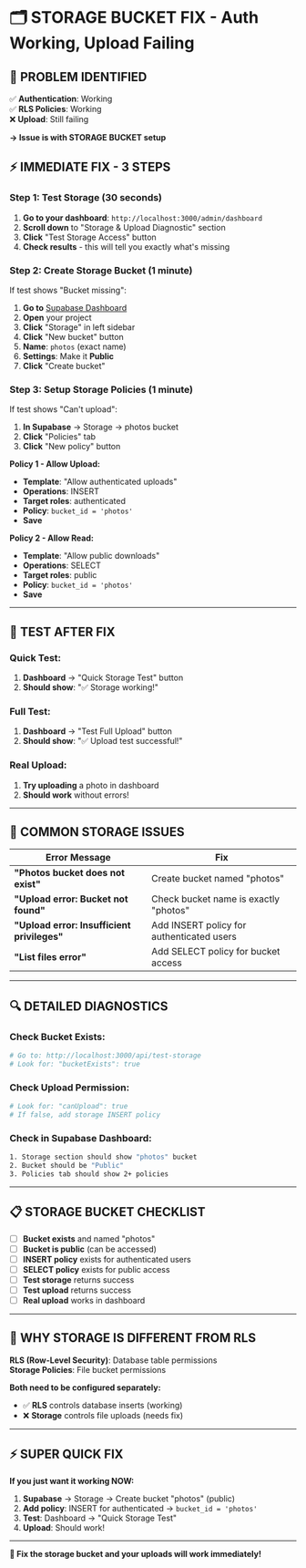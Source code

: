 # 🗂️ STORAGE BUCKET FIX - Auth Working, Upload Failing

## 🎯 PROBLEM IDENTIFIED

✅ **Authentication**: Working  
✅ **RLS Policies**: Working  
❌ **Upload**: Still failing  

**→ Issue is with STORAGE BUCKET setup**

## ⚡ IMMEDIATE FIX - 3 STEPS

### **Step 1: Test Storage (30 seconds)**

1. **Go to your dashboard**: `http://localhost:3000/admin/dashboard`
2. **Scroll down** to "Storage & Upload Diagnostic" section
3. **Click** "Test Storage Access" button
4. **Check results** - this will tell you exactly what's missing

### **Step 2: Create Storage Bucket (1 minute)**

If test shows "Bucket missing":

1. **Go to** [Supabase Dashboard](https://supabase.com/dashboard)
2. **Open** your project  
3. **Click** "Storage" in left sidebar
4. **Click** "New bucket" button
5. **Name**: `photos` (exact name)
6. **Settings**: Make it **Public**
7. **Click** "Create bucket"

### **Step 3: Setup Storage Policies (1 minute)**

If test shows "Can't upload":

1. **In Supabase** → Storage → photos bucket
2. **Click** "Policies" tab
3. **Click** "New policy" button

**Policy 1 - Allow Upload:**
- **Template**: "Allow authenticated uploads"
- **Operations**: INSERT
- **Target roles**: authenticated
- **Policy**: `bucket_id = 'photos'`
- **Save**

**Policy 2 - Allow Read:**
- **Template**: "Allow public downloads" 
- **Operations**: SELECT
- **Target roles**: public
- **Policy**: `bucket_id = 'photos'`
- **Save**

---

## 🧪 TEST AFTER FIX

### **Quick Test:**
1. **Dashboard** → "Quick Storage Test" button
2. **Should show**: "✅ Storage working!"

### **Full Test:**
1. **Dashboard** → "Test Full Upload" button  
2. **Should show**: "✅ Upload test successful!"

### **Real Upload:**
1. **Try uploading** a photo in dashboard
2. **Should work** without errors!

---

## 🚨 COMMON STORAGE ISSUES

| **Error Message** | **Fix** |
|-------------------|---------|
| **"Photos bucket does not exist"** | Create bucket named "photos" |
| **"Upload error: Bucket not found"** | Check bucket name is exactly "photos" |
| **"Upload error: Insufficient privileges"** | Add INSERT policy for authenticated users |
| **"List files error"** | Add SELECT policy for bucket access |

---

## 🔍 DETAILED DIAGNOSTICS

### **Check Bucket Exists:**
```bash
# Go to: http://localhost:3000/api/test-storage
# Look for: "bucketExists": true
```

### **Check Upload Permission:**
```bash
# Look for: "canUpload": true
# If false, add storage INSERT policy
```

### **Check in Supabase Dashboard:**
```bash
1. Storage section should show "photos" bucket
2. Bucket should be "Public" 
3. Policies tab should show 2+ policies
```

---

## 📋 STORAGE BUCKET CHECKLIST

- [ ] **Bucket exists** and named "photos"
- [ ] **Bucket is public** (can be accessed)
- [ ] **INSERT policy** exists for authenticated users
- [ ] **SELECT policy** exists for public access
- [ ] **Test storage** returns success
- [ ] **Test upload** returns success
- [ ] **Real upload** works in dashboard

---

## 🎯 WHY STORAGE IS DIFFERENT FROM RLS

**RLS (Row-Level Security)**: Database table permissions  
**Storage Policies**: File bucket permissions

**Both need to be configured separately:**
- ✅ **RLS** controls database inserts (working)
- ❌ **Storage** controls file uploads (needs fix)

---

## ⚡ SUPER QUICK FIX

**If you just want it working NOW:**

1. **Supabase** → Storage → Create bucket "photos" (public)
2. **Add policy**: INSERT for authenticated → `bucket_id = 'photos'`  
3. **Test**: Dashboard → "Quick Storage Test"
4. **Upload**: Should work!

---

**🚀 Fix the storage bucket and your uploads will work immediately!**